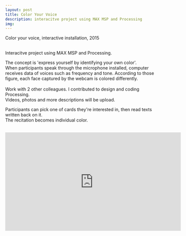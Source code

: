 ```yaml
---
layout: post
title: Color Your Voice
description: interacitve project using MAX MSP and Processing
img:
---
```


Color your voice, interactive installation, 2015

<div class="img_row">
	<img class="col one" src="{{ site.baseurl }}/img/71.jpg" alt="" title="example image"/>
	<img class="col one" src="{{ site.baseurl }}/img/73.jpg" alt="" title="example image"/>
	<img class="col one" src="{{ site.baseurl }}/img/72.jpg" alt="" title="example image"/>
</div>
<div class="col three caption">
	Interacitve project using MAX MSP and Processing.
</div>


The concept is 'express yourself by identifying your own color'. <br/>
When participants speak through the microphone installed, computer receives data of voices such as frequency and tone. According to those figure, each face captured by the webcam is colored differently. <br/><br/>
Work with 2 other colleagues. I contributed to design and coding Processing.<br/>
Videos, photos and more descriptions will be upload.


<div class="img_row">
	<img class="col three" src="{{ site.baseurl }}/img/73.jpg" alt="" title="example image"/>
</div>
<div class="col three caption">
	Participants can pick one of cards they're interested in, then read texts written back on it. <br/>
	The recitation becomes individual color.
</div>
<br/>
<p align="middle">
<iframe width="560" height="315" src="https://www.youtube.com/embed/mUlZvgio3wE" frameborder="0" allowfullscreen></iframe>
</p>

<br/><br/><br/>
